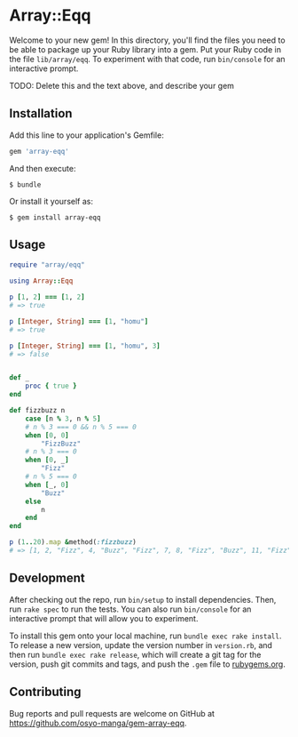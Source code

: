 # Array::Eqq

Welcome to your new gem! In this directory, you'll find the files you need to be able to package up your Ruby library into a gem. Put your Ruby code in the file `lib/array/eqq`. To experiment with that code, run `bin/console` for an interactive prompt.

TODO: Delete this and the text above, and describe your gem

## Installation

Add this line to your application's Gemfile:

```ruby
gem 'array-eqq'
```

And then execute:

    $ bundle

Or install it yourself as:

    $ gem install array-eqq

## Usage

```ruby
require "array/eqq"

using Array::Eqq

p [1, 2] === [1, 2]
# => true

p [Integer, String] === [1, "homu"]
# => true

p [Integer, String] === [1, "homu", 3]
# => false


def _
    proc { true }
end

def fizzbuzz n
    case [n % 3, n % 5]
    # n % 3 === 0 && n % 5 === 0
    when [0, 0]
        "FizzBuzz"
    # n % 3 === 0
    when [0, _]
        "Fizz"
    # n % 5 === 0
    when [_, 0]
        "Buzz"
    else
        n
    end
end

p (1..20).map &method(:fizzbuzz)
# => [1, 2, "Fizz", 4, "Buzz", "Fizz", 7, 8, "Fizz", "Buzz", 11, "Fizz", 13, 14, "FizzBuzz", 16, 17, "Fizz", 19, "Buzz"]
```

## Development

After checking out the repo, run `bin/setup` to install dependencies. Then, run `rake spec` to run the tests. You can also run `bin/console` for an interactive prompt that will allow you to experiment.

To install this gem onto your local machine, run `bundle exec rake install`. To release a new version, update the version number in `version.rb`, and then run `bundle exec rake release`, which will create a git tag for the version, push git commits and tags, and push the `.gem` file to [rubygems.org](https://rubygems.org).

## Contributing

Bug reports and pull requests are welcome on GitHub at https://github.com/osyo-manga/gem-array-eqq.
